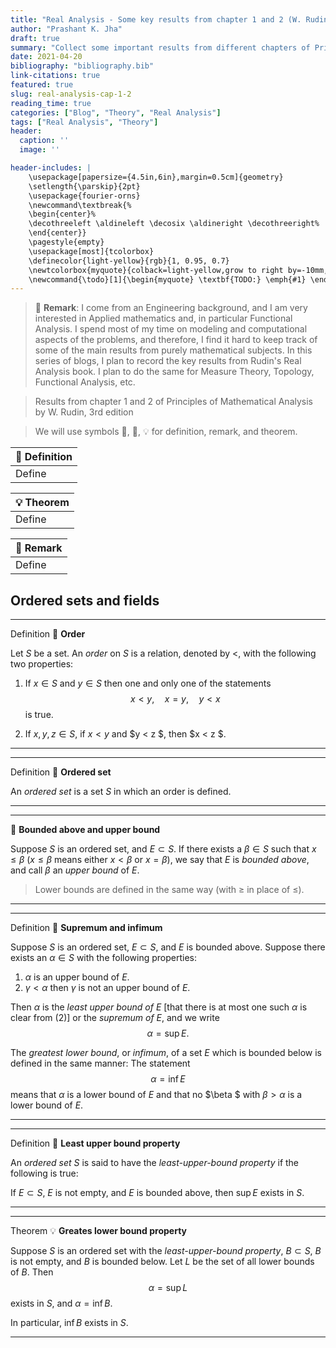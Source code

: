 ```yaml
---
title: "Real Analysis - Some key results from chapter 1 and 2 (W. Rudin, 3rd edition)"
author: "Prashant K. Jha"
draft: true
summary: "Collect some important results from different chapters of Principles of Mathematical Analysis by W. Rudin"
date: 2021-04-20
bibliography: "bibliography.bib"
link-citations: true
featured: true
slug: real-analysis-cap-1-2
reading_time: true
categories: ["Blog", "Theory", "Real Analysis"]
tags: ["Real Analysis", "Theory"]
header:
  caption: ''
  image: ''

header-includes: |
    \usepackage[papersize={4.5in,6in},margin=0.5cm]{geometry}
    \setlength{\parskip}{2pt}
    \usepackage{fourier-orns}
    \newcommand\textbreak{%
    \begin{center}%
    \decothreeleft \aldineleft \decosix \aldineright \decothreeright%
    \end{center}}
    \pagestyle{empty}
    \usepackage[most]{tcolorbox}
    \definecolor{light-yellow}{rgb}{1, 0.95, 0.7}
    \newtcolorbox{myquote}{colback=light-yellow,grow to right by=-10mm,grow to left by=-10mm, boxrule=0pt,boxsep=0pt,breakable}
    \newcommand{\todo}[1]{\begin{myquote} \textbf{TODO:} \emph{#1} \end{myquote}}
---
```


> :mega: **Remark**: I come from an Engineering background, and I am very interested in Applied mathematics and, in particular Functional Analysis. I spend most of my time on modeling and computational aspects of the problems, and therefore, I find it hard to keep track of some of the main results from purely mathematical subjects. In this series of blogs, I plan to record the key results from Rudin's Real Analysis book. I plan to do the same for Measure Theory, Topology, Functional Analysis, etc.

> Results from chapter 1 and 2 of Principles of Mathematical Analysis by W. Rudin, 3rd edition

> We will use symbols :high_brightness:, :mega:, :bulb: for definition, remark, and theorem.

| :high_brightness: Definition |
|:---------------------------|
| Define |

| :bulb: Theorem |
|:---------------------------|
| Define |

| :mega: Remark |
|:---------------------------|
| Define |

## Ordered sets and fields


---
Definition :high_brightness: **Order**


Let $S$ be a set. An *order* on $S$ is a relation, denoted by $<$, with the following two properties: 

  1. If $x\in S$ and $y\in S$ then one and only one of the statements $$x < y, \quad x = y, \quad y < x$$ is true.

  2. If $x,y,z\in S$, if $x< y$ and $y < z $, then $x < z $.

---

---
Definition :high_brightness: **Ordered set**

An *ordered set* is a set $S$ in which an order is defined.

---

---
:high_brightness: **Bounded above and upper bound**

Suppose $S$ is an ordered set, and $E \subset S$. If there exists a $\beta \in S$ such that $x\leq \beta$ ($x\leq \beta$ means either $x< \beta$ or $x = \beta$), we say that $E$ is *bounded above*, and call $\beta$ an *upper bound* of $E$.

> Lower bounds are defined in the same way (with $\geq$ in place of $\leq$).

---

---
Definition :high_brightness: **Supremum and infimum**

Suppose $S$ is an ordered set, $E \subset S$, and $E$ is bounded above. Suppose there exists an $\alpha \in S$ with the following properties:

  1. $\alpha$ is an upper bound of $E$.
  2. $\gamma < \alpha$ then $\gamma$ is not an upper bound of $E$.

Then $\alpha$ is the *least upper bound of* $E$ [that there is at most one such $\alpha$ is clear from (2)] or the *supremum of* $E$, and we write
$$ \alpha = \sup E .$$

The *greatest lower bound*, or *infimum*, of a set $E$ which is bounded below is defined in the same manner: The statement
$$\alpha = \inf E$$
means that $\alpha$ is a lower bound of $E$ and that no $\beta $ with $\beta > \alpha$ is a lower bound of $E$.

---

---
Definition :high_brightness: **Least upper bound property**

An *ordered set* $S$ is said to have the *least-upper-bound property* if the following is true:

If $E \subset S$, $E$ is not empty, and $E$ is bounded above, then $\sup E$ exists in $S$.

---

---
Theorem :bulb: **Greates lower bound property**

Suppose $S$ is an ordered set with the *least-upper-bound property*, $B\subset S$, $B$ is not empty, and $B$ is bounded below. Let $L$ be the set of all lower bounds of $B$. Then
$$ \alpha = \sup L $$
exists in $S$, and $\alpha = \inf B$. 

In particular, $\inf B$ exists in $S$.

---
